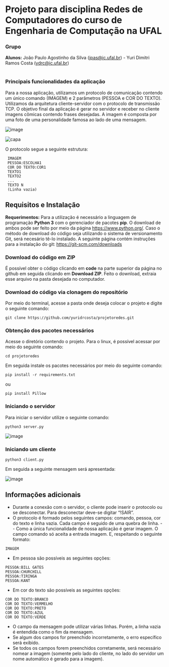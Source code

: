 # Projeto para disciplina Redes de Computadores do curso de Engenharia de Computação na UFAL
### Grupo
**Alunos:** João Paulo Agostinho da Silva (jpas@ic.ufal.br) - Yuri Dimitri Ramos Costa (ydrc@ic.ufal.br) <br/>
<br/>

### Principais funcionalidades da aplicação

Para a nossa aplicação, utilizamos um protocolo de comunicação contendo um único comando (IMAGEM) e 2 parâmetros (PESSOA e COR DO TEXTO). Utilizamos da arquitetura cliente-servidor com o protocolo de transmissão TCP. O objetivo final da aplicação é gerar no servidor e receber no cliente imagens cômicas contendo frases desejadas. A imagem é composta por uma foto de uma personalidade famosa ao lado de uma mensagem.  <br/>

![image](https://user-images.githubusercontent.com/38661715/134221764-ecf5bb7f-fea9-4a73-b1a4-34d67d6c7b98.png)

![capa](https://user-images.githubusercontent.com/38661715/134221920-2ead72d7-c114-43ee-acd2-9cfe223dfea2.png)

 O protocolo segue a seguinte estrutura:
 ````
  IMAGEM
  PESSOA:ESCOLHA1
  COR DO TEXTO:COR1
  TEXTO1
  TEXTO2
  ...
  TEXTO N
  (Linha vazia)
 ````
 
 ## Requisitos e Instalação
 
 **Requerimentos:** Para a utilização é necessário a linguagem de programação **Python 3** com o gerenciador de pacotes **pip**. O download de ambos pode ser feito por meio da página https://www.python.org/. Caso o método de download do código seja utilizando o sistema de versionamento Git, será necesário tê-lo instalado. A seguinte página contém instruções para a instalação do git: https://git-scm.com/downloads  
 
 ### Download do código em ZIP
 
 É possível obter o código clicando em **code** na parte superior da página no github em seguida clicando em **Download ZIP**. Feito o download, extraia esse arquivo na pasta desejada no computador.
 
### Download do código via clonagem do repositório

Por meio do terminal, acesse a pasta onde deseja colocar o projeto e digite o seguinte comando:

````
git clone https://github.com/yuridrcosta/projetoredes.git
````

### Obtenção dos pacotes necessários

Acesse o diretório contendo o projeto. Para o linux, é possível acessar por meio do seguinte comando:
````
cd projetoredes
````
Em seguida instale os pacotes necessários por meio do seguinte comando:
````
pip install -r requirements.txt
````
ou
````
pip install Pillow
````

### Iniciando o servidor

Para iniciar o servidor utilize o seguinte comando:
````
python3 server.py
````
![image](https://user-images.githubusercontent.com/38661715/134238879-9ad35917-20c9-4381-8ab0-d87ebdab99cc.png)

### Iniciando um cliente

````
python3 client.py
````
Em seguida a seguinte mensagem será apresentada:

![image](https://user-images.githubusercontent.com/38661715/134238966-44e2bb78-5104-41ea-88c6-a37ffc435e38.png)

## Informações adicionais

- Durante a conexão com o servidor, o cliente pode inserir o protocolo ou se desconectar. Para desconectar deve-se digitar “!SAIR”.
- O protocolo é formado pelos seguintes campos: comando, pessoa, cor do texto e linha vazia. Cada campo é seguido de uma quebra de linha.
-- Como a única funcionalidade de nossa aplicação é gerar imagem. O campo comando só aceita a entrada imagem. E, respeitando o seguinte formato:
````
IMAGEM
````
- Em pessoa são possíveis as seguintes opções:
````
PESSOA:BILL GATES
PESSOA:CHURCHILL
PESSOA:TIRINGA
PESSOA:KANT
````
- Em cor do texto são possíveis as seguintes opções:
````
COR DO TEXTO:BRANCO
COR DO TEXTO:VERMELHO
COR DO TEXTO:PRETO
COR DO TEXTO:AZUL
COR DO TEXTO:VERDE
````
- O campo da mensagem pode utilizar várias linhas. Porém, a linha vazia é entendida como o fim da mensagem.
- Se algum dos campos for preenchido incorretamente, o erro específico será exibido.
- Se todos os campos forem preenchidos corretamente, será necessário nomear a imagem (somente pelo lado do cliente, no lado do servidor um nome automático é gerado para a imagem). 




 
